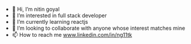 - 👋 Hi, I’m nitin goyal
- 👀 I’m interested in full stack developer
- 🌱 I’m currently learning reactjs
- 💞️ I’m looking to collaborate with anyone whose interest matches mine
- 📫 How to reach me www.linkedin.com/in/ng11tk


<!---
ng11tk/ng11tk is a ✨ special ✨ repository because its `README.md` (this file) appears on your GitHub profile.
You can click the Preview link to take a look at your changes.
--->
